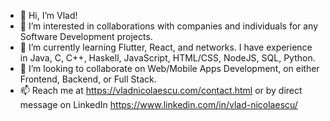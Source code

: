 - 👋 Hi, I’m Vlad!
- 👀 I’m interested in collaborations with companies and individuals for any Software Development projects.
- 🌱 I’m currently learning Flutter, React, and networks. I have experience in Java, C, C++, Haskell, JavaScript, HTML/CSS, NodeJS, SQL, Python.
- 💞️ I’m looking to collaborate on Web/Mobile Apps Development, on either Frontend, Backend, or Full Stack.
- 📫 Reach me at https://vladnicolaescu.com/contact.html or by direct message on LinkedIn https://www.linkedin.com/in/vlad-nicolaescu/

<!---
vladioannicolaescu/vladioannicolaescu is a ✨ special ✨ repository because its `README.md` (this file) appears on your GitHub profile.
You can click the Preview link to take a look at your changes.
--->
